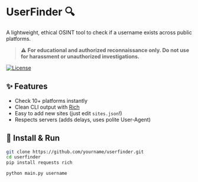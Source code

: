 # UserFinder 🔍

A lightweight, ethical OSINT tool to check if a username exists across public platforms.

> ⚠️ **For educational and authorized reconnaissance only. Do not use for harassment or unauthorized investigations.**

[![License](https://img.shields.io/badge/License-MIT-green)](LICENSE)

## ✨ Features
- Check 10+ platforms instantly
- Clean CLI output with [Rich](https://github.com/Textualize/rich)
- Easy to add new sites (just edit `sites.json`!)
- Respects servers (adds delays, uses polite User-Agent)

## 🚀 Install & Run
```bash
git clone https://github.com/yourname/userfinder.git
cd userfinder
pip install requests rich

python main.py username